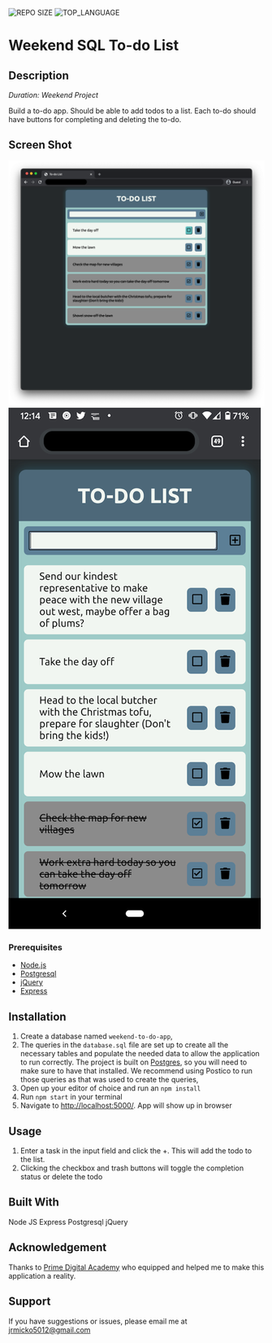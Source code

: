 ![REPO SIZE](https://img.shields.io/github/repo-size/jmicko/weekend-sql-to-do-list.svg?style=flat-square)
![TOP_LANGUAGE](https://img.shields.io/github/languages/top/jmicko/weekend-sql-to-do-list.svg?style=flat-square)

# Weekend SQL To-do List

## Description

_Duration: Weekend Project_

Build a to-do app. Should be able to add todos to a list. Each to-do should have buttons for completing and deleting the to-do.

## Screen Shot

![Desktop Site](./server/public/img/desktop-site.png)
![Mobile Site](./server/public/img/mobile-site.png)

### Prerequisites

- [Node.js](https://nodejs.org/en/)
- [Postgresql](https://www.postgresql.org/)
- [jQuery](https://jquery.com/)
- [Express](https://expressjs.com/)

## Installation

1. Create a database named `weekend-to-do-app`,
2. The queries in the `database.sql` file are set up to create all the necessary tables and populate the needed data to allow the application to run correctly. The project is built on [Postgres](https://www.postgresql.org/download/), so you will need to make sure to have that installed. We recommend using Postico to run those queries as that was used to create the queries, 
3. Open up your editor of choice and run an `npm install`
4. Run `npm start` in your terminal
6. Navigate to [http://localhost:5000/](http://localhost:5000/). App will show up in browser

## Usage
1. Enter a task in the input field and click the +. This will add the todo to the list.
2. Clicking the checkbox and trash buttons will toggle the completion status or delete the todo

## Built With

Node JS
Express
Postgresql
jQuery

## Acknowledgement
Thanks to [Prime Digital Academy](www.primeacademy.io) who equipped and helped me to make this application a reality.

## Support
If you have suggestions or issues, please email me at [jrmicko5012@gmail.com](jrmicko5012@gmail.com)